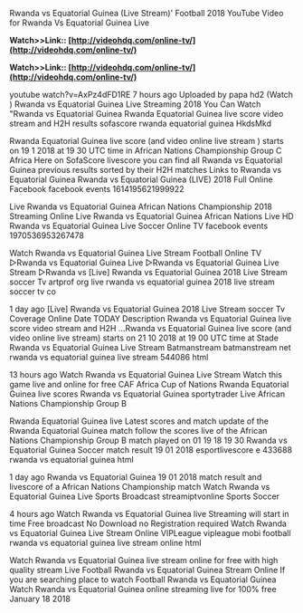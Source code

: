Rwanda vs Equatorial Guinea (Live Stream)' Football 2018 YouTube Video for Rwanda Vs Equatorial Guinea Live

**Watch>>Link:: [http://videohdq.com/online-tv/](http://videohdq.com/online-tv/)**

**Watch>>Link:: [http://videohdq.com/online-tv/](http://videohdq.com/online-tv/)**

 youtube watch?v=AxPz4dFD1RE
7 hours ago Uploaded by papa hd2
(Watch ) Rwanda vs Equatorial Guinea Live Streaming 2018 You Can Watch "Rwanda vs Equatorial Guinea 
Rwanda Equatorial Guinea live score video stream and H2H results 
 sofascore rwanda equatorial guinea HkdsMkd

Rwanda Equatorial Guinea live score (and video online live stream ) starts on 19 1 2018 at 19 30 UTC time in African Nations Championship Group C Africa Here on SofaScore livescore you can find all Rwanda vs Equatorial Guinea previous results sorted by their H2H matches Links to Rwanda vs Equatorial Guinea 
Rwanda vs Equatorial Guinea (LIVE) 2018 Full Online Facebook
 facebook events 1614195621999922

Live Rwanda vs Equatorial Guinea African Nations Championship 2018 Streaming Online Live Rwanda vs Equatorial Guinea African Nations 
Live HD Rwanda vs Equatorial Guinea Live Soccer Online TV
 facebook events 1970536953267478 

Watch Rwanda vs Equatorial Guinea Live Stream Football Online TV ▻Rwanda vs Equatorial Guinea Live ▻Rwanda vs Equatorial Guinea Live Stream ▻Rwanda vs 
[Live] Rwanda vs Equatorial Guinea 2018 Live Stream soccer Tv 
 artprof org live rwanda vs equatorial guinea 2018 live stream soccer tv co 

1 day ago [Live] Rwanda vs Equatorial Guinea 2018 Live Stream soccer Tv Coverage Online Date TODAY Description Rwanda vs Equatorial Guinea live score video stream and H2H …Rwanda vs Equatorial Guinea live score (and video online live stream) starts on 21 10 2018 at 19 00 UTC time at Stade 
Rwanda vs Equatorial Guinea Live Stream Batmanstream 
 batmanstream net rwanda vs equatorial guinea live stream 544086 html

13 hours ago Watch Rwanda vs Equatorial Guinea Live Stream Watch this game live and online for free CAF Africa Cup of Nations 
Rwanda Equatorial Guinea live scores Rwanda vs Equatorial Guinea 
 sportytrader Live African Nations Championship Group B

Rwanda Equatorial Guinea live Latest scores and match update of the Rwanda Equatorial Guinea match follow the scores live of the African Nations Championship Group B match played on 01 19 18 19 30 
Rwanda vs Equatorial Guinea Soccer match result 19 01 2018
esportlivescore e 433688 rwanda vs equatorial guinea html

1 day ago Rwanda vs Equatorial Guinea 19 01 2018 match result and livescore of a African Nations Championship match 
Watch Rwanda vs Equatorial Guinea Live Sports Broadcast
 streamiptvonline Sports Soccer

4 hours ago Watch Rwanda vs Equatorial Guinea live Streaming will start in time Free broadcast No Download no Registration required 
Watch Rwanda vs Equatorial Guinea Live Stream Online VIPLeague
 vipleague mobi football rwanda vs equatorial guinea live stream online html

Watch Rwanda vs Equatorial Guinea live stream online for free with high quality stream Live Football Rwanda vs Equatorial Guinea Stream Online If you are searching place to watch Football Rwanda vs Equatorial Guinea Watch Rwanda vs Equatorial Guinea online streaming live for 100% free January 18 2018 